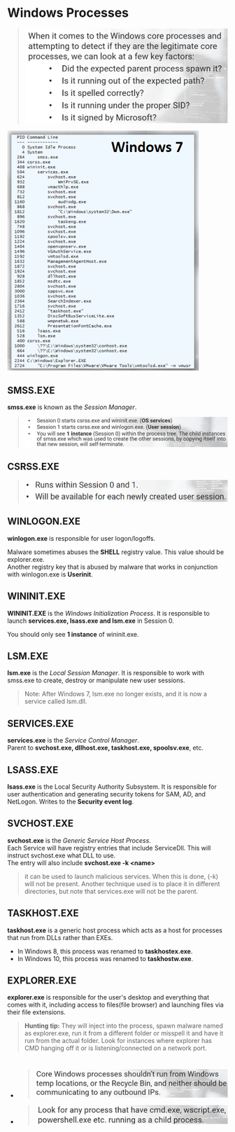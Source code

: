 # Windows Processes

>![alt text](image-3.png)

![alt text](image-1.png)


## **SMSS.EXE**
**smss.exe** is known as the *Session Manager*.

>![alt text](image.png)


## **CSRSS.EXE**
>![alt text](image-2.png)


## **WINLOGON.EXE**

**winlogon.exe** is responsible for user logon/logoffs.

Malware sometimes abuses the **SHELL** registry value. This value should be explorer.exe.  
Another registry key that is abused by malware that works in conjunction with winlogon.exe is **Userinit**.


## **WININIT.EXE**

**WININIT.EXE** is the *Windows Initialization Process*. It is responsible to launch **services.exe, lsass.exe and lsm.exe** in Session 0.

You should only see **1 instance** of wininit.exe.


## **LSM.EXE**

**lsm.exe** is the *Local Session Manager*. It is responsible to work with smss.exe to create, destroy or manipulate new user sessions.
> Note: After Windows 7, lsm.exe no longer exists, and it is now a service called lsm.dll.


##  **SERVICES.EXE**

**services.exe** is the *Service Control Manager*.     
Parent to **svchost.exe, dllhost.exe, taskhost.exe, spoolsv.exe**, etc.


## **LSASS.EXE** 

**lsass.exe** is the Local Security Authority Subsystem. It is responsible for user authentication and generating security tokens for SAM, AD, and NetLogon. Writes to the **Security event log**.

## **SVCHOST.EXE** 

**svchost.exe** is the *Generic Service Host Process*.  
Each Service will have registry entries that include ServiceDll. This will instruct svchost.exe what DLL to use.   
The entry will also include **svchost.exe -k \<name>**

>it can be used to launch malicious services. When this is done, (-k) will not be present. Another technique used is to place it in different directories, but note that services.exe will not be the parent.

## **TASKHOST.EXE**
**taskhost.exe** is a generic host process which acts as a host for processes that run from DLLs rather than EXEs.  
- In Windows 8, this process was renamed to **taskhostex.exe**.
- In Windows 10, this process was renamed to **taskhostw.exe**.

## **EXPLORER.EXE**
**explorer.exe** is responsible for the user's desktop and everything that comes with it, including access to files(file browser) and launching files via their file extensions.

>**Hunting tip:** They will inject into the process, spawn malware named as explorer.exe, run it from a different folder or misspell it and have it run from the actual folder. Look for instances where explorer has CMD hanging off it or is listening/connected on a network port.    
   

#   
#  
#   
 

- >![alt text](image-7.png)
- >![alt text](image-6.png)




